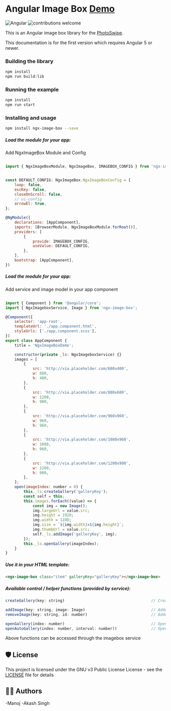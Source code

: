 # Angular Image Box [Demo](https://teckzy.github.io/ng-image-box/)

![Angular](https://img.shields.io/badge/Angular---1.0.0-brightgreen)
![contributions welcome](https://img.shields.io/badge/contributions-welcome-brightgreen.svg?style=flat)

This is an Angular image box library for the [PhotoSwipe](https://photoswipe.com/).

This documentation is for the first version which requires Angular 5 or newer.

### Building the library

```bash
npm install
npm run build:lib
```

### Running the example

```bash
npm install
npm run start
```

### Installing and usage

```bash
npm install ngx-image-box --save
```

##### Load the module for your app:

Add NgxImageBox Module and Config

```javascript

import { NgxImageBoxModule, NgxImageBox, IMAGEBOX_CONFIG } from 'ngx-image-box';


const DEFAULT_CONFIG: NgxImageBox.NgxImageBoxConfig = {
	loop: false,
	escKey: false,
	closeOnScroll: false,
	// ui-config
	arrowEl: true,
};

@NgModule({
	declarations: [AppComponent],
	imports: [BrowserModule, NgxImageBoxModule.forRoot()],
	providers: [
		{
			provide: IMAGEBOX_CONFIG,
			useValue: DEFAULT_CONFIG,
		},
	],
	bootstrap: [AppComponent],
})

```

##### Load the module for your app:

Add service and image model in your app component

```javascript

import { Component } from '@angular/core';
import { NgxImageboxService, Image } from 'ngx-image-box';

@Component({
	selector: 'app-root',
	templateUrl: './app.component.html',
	styleUrls: ['./app.component.scss'],
})
export class AppComponent {
	title = 'NgxImageBoxDemo';

	constructor(private _ls: NgxImageboxService) {}
	images = [
		{
			src: 'http://via.placeholder.com/600x400',
			w: 600,
			h: 400,
		},
		{
			src: 'http://via.placeholder.com/800x600',
			w: 1200,
			h: 900,
		},
		{
			src: 'http://via.placeholder.com/960x960',
			w: 960,
			h: 960,
		},
		{
			src: 'http://via.placeholder.com/1080x960',
			w: 1080,
			h: 960,
		},
		{
			src: 'http://via.placeholder.com/1200x900',
			w: 1200,
			h: 900,
		},
	];
	open(imageIndex: number = 0) {
		this._ls.createGallery('galleryKey');
		const self = this;
		this.images.forEach((value) => {
			const img = new Image();
			img.largeUrl = value.src;
			img.height = 1920;
			img.width = 1280;
			img.size = `${img.width}x${img.height}`;
			img.thumbUrl = value.src;
			self._ls.addImage('galleryKey', img);
		});
		this._ls.openGallery(imageIndex);
	}
}


```

##### Use it in your HTML template:

```html
<ngx-image-box class="item" galleryKey="galleryKey"></ngx-image-box>
```

##### Available control / helper functions (provided by service):

```javascript
createGallery(key: string)                                      // Create gallery with provided key name

addImage(key: string, image: Image)                             // Added Image in gallery
removeImage(key: string, id: number)                            // Added Image from gallery

openGallery(index: number)                                      // Open gallery with provided index of gallery images
openAutoGallery(index: number, interval: number))               // Open gallery with provided index of gallery images and set interval at which slide change

```

Above functions can be accessed through the imagebox service

## 🛡 License

This project is licensed under the GNU v3 Public License License - see the [LICENSE](LICENSE) file for details

## 👨‍💻 Authors

-Manoj
-Akash Singh
